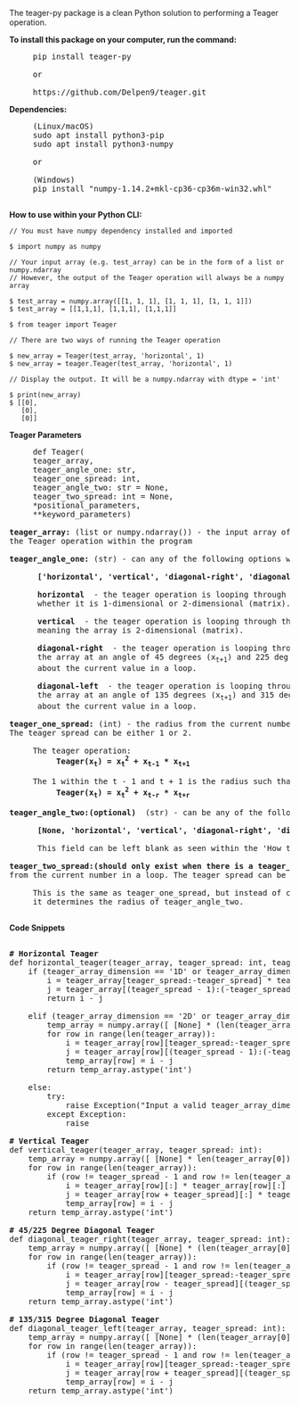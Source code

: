 The teager-py package is a clean Python solution to performing a Teager operation.

<b>To install this package on your computer, run the command:</b><br> 
<pre>
     pip install teager-py
     
     or
     
     https://github.com/Delpen9/teager.git
</pre>

<b>Dependencies: </b><br>
<pre>
     (Linux/macOS)
     sudo apt install python3-pip
     sudo apt install python3-numpy
     
     or 
     
     (Windows)
     pip install "numpy‑1.14.2+mkl‑cp36‑cp36m‑win32.whl"
     
</pre>
  
 <b> How to use within your Python CLI: </b>
    
    // You must have numpy dependency installed and imported
    
    $ import numpy as numpy
    
    // Your input array (e.g. test_array) can be in the form of a list or numpy.ndarray
    // However, the output of the Teager operation will always be a numpy array
    
    $ test_array = numpy.array([[1, 1, 1], [1, 1, 1], [1, 1, 1]])
    $ test_array = [[1,1,1], [1,1,1], [1,1,1]]
    
    $ from teager import Teager
    
    // There are two ways of running the Teager operation
    
    $ new_array = Teager(test_array, 'horizontal', 1)
    $ new_array = teager.Teager(test_array, 'horizontal', 1)
    
    // Display the output. It will be a numpy.ndarray with dtype = 'int'
    
    $ print(new_array)
    $ [[0], 
       [0], 
       [0]]
       
<b>Teager Parameters</b>
<pre>
     def Teager(
     teager_array, 
     teager_angle_one: str, 
     teager_one_spread: int, 
     teager_angle_two: str = None, 
     teager_two_spread: int = None, 
     *positional_parameters, 
     **keyword_parameters)
     
<b>teager_array:</b> (list or numpy.ndarray()) - the input array of which will be manipulated by 
the Teager operation within the program

<b>teager_angle_one:</b> (str) - can any of the following options within the list:

     <b> ['horizontal', 'vertical', 'diagonal-right', 'diagonal-left'] </b>
     
     <b> horizontal </b> - the teager operation is looping through a row of the array, 
      whether it is 1-dimensional or 2-dimensional (matrix).
      
     <b> vertical </b> - the teager operation is looping through the columns of the array,
      meaning the array is 2-dimensional (matrix).
      
     <b> diagonal-right </b> - the teager operation is looping through both the columns and rows of 
      the array at an angle of 45 degrees (x<sub>t+1</sub>) and 225 degrees (x<sub>t-1</sub>) 
      about the current value in a loop.
     
     <b> diagonal-left </b> - the teager operation is looping through both the columns and rows of
      the array at an angle of 135 degrees (x<sub>t+1</sub>) and 315 degrees (x<sub>t-1</sub>) 
      about the current value in a loop.
     
<b>teager_one_spread:</b> (int) - the radius from the current number in a loop. 
The teager spread can be either 1 or 2. 

     The teager operation: 
          <b>Teager(x<sub>t</sub>) = x<sub>t</sub><sup>2</sup> + x<sub>t-1</sub> * x<sub>t+1</sub></b>
     
     The 1 within the t - 1 and t + 1 is the radius such that <em>(with r being the radius)</em>:
          <b>Teager(x<sub>t</sub>) = x<sub>t</sub><sup>2</sup> + x<sub>t-r</sub> * x<sub>t+r</sub></b>

<b>teager_angle_two:(optional) </b> (str) - can be any of the following options within the list:

     <b> [None, 'horizontal', 'vertical', 'diagonal-right', 'diagonal-left'] </b>
     
      This field can be left blank as seen within the 'How to use within your Python CLI' section.
     
<b>teager_two_spread:(should only exist when there is a teager_angle_two parameter) </b> (int) - the radius 
from the current number in a loop. The teager spread can be either 1 or 2. 

     This is the same as teager_one_spread, but instead of changing the radius of teager_angle_one, 
     it determines the radius of teager_angle_two.

</pre>

<b>Code Snippets</b>
<pre>

<b># Horizontal Teager</b>
def horizontal_teager(teager_array, teager_spread: int, teager_array_dimension: str):
    if (teager_array_dimension == '1D' or teager_array_dimension == '1d'): 
        i = teager_array[teager_spread:-teager_spread] * teager_array[teager_spread:-teager_spread]
        j = teager_array[(teager_spread - 1):(-teager_spread - 1)] * teager_array[(teager_spread + 1):None if (-teager_spread + 1) == 0 else (-teager_spread + 1)]
        return i - j

    elif (teager_array_dimension == '2D' or teager_array_dimension == '2d'): 
        temp_array = numpy.array([ [None] * (len(teager_array[0]) - 2 * teager_spread) ] * len(teager_array))
        for row in range(len(teager_array)):
            i = teager_array[row][teager_spread:-teager_spread] * teager_array[row][teager_spread:-teager_spread]
            j = teager_array[row][(teager_spread - 1):(-teager_spread - 1)] * teager_array[row][(teager_spread + 1):None if (-teager_spread + 1) == 0 else (-teager_spread + 1)]
            temp_array[row] = i - j
        return temp_array.astype('int')

    else:
        try:
            raise Exception("Input a valid teager_array_dimension: '1d', '1D', '2d', or '2D'.")
        except Exception:
            raise
            
<b># Vertical Teager</b>
def vertical_teager(teager_array, teager_spread: int):
    temp_array = numpy.array([ [None] * len(teager_array[0]) ] * (len(teager_array) - 2 * teager_spread))
    for row in range(len(teager_array)):
        if (row != teager_spread - 1 and row != len(teager_array) - teager_spread):
            i = teager_array[row][:] * teager_array[row][:]
            j = teager_array[row + teager_spread][:] * teager_array[row - teager_spread][:]
            temp_array[row] = i - j
    return temp_array.astype('int')

<b># 45/225 Degree Diagonal Teager</b>
def diagonal_teager_right(teager_array, teager_spread: int):
    temp_array = numpy.array([ [None] * (len(teager_array[0]) - 2 * teager_spread) ] * (len(teager_array) - 2 * teager_spread))
    for row in range(len(teager_array)):
        if (row != teager_spread - 1 and row != len(teager_array) - teager_spread):
            i = teager_array[row][teager_spread:-teager_spread] * teager_array[row][teager_spread:-teager_spread]
            j = teager_array[row - teager_spread][(teager_spread - 1):(-teager_spread - 1)] * teager_array[row + teager_spread][(teager_spread + 1):None if (-teager_spread + 1) == 0 else (-teager_spread + 1)]
            temp_array[row] = i - j
    return temp_array.astype('int')

<b># 135/315 Degree Diagonal Teager</b>
def diagonal_teager_left(teager_array, teager_spread: int): 
    temp_array = numpy.array([ [None] * (len(teager_array[0]) - 2 * teager_spread) ] * (len(teager_array) - 2 * teager_spread))
    for row in range(len(teager_array)):
        if (row != teager_spread - 1 and row != len(teager_array) - teager_spread):
            i = teager_array[row][teager_spread:-teager_spread] * teager_array[row][teager_spread:-teager_spread]
            j = teager_array[row + teager_spread][(teager_spread - 1):(-teager_spread - 1)] * teager_array[row - teager_spread][(teager_spread + 1):None if (-teager_spread + 1) == 0 else (-teager_spread + 1)]
            temp_array[row] = i - j
    return temp_array.astype('int')
    
</pre>

    
